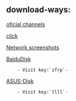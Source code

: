 <a href="/dowmload-ways.html"></a>
## download-ways:
[oficial channels](https://tom.163.com)

[click](https://adl.netease.com/d/g/tnj/c/gw?type=android)

[Network screenshots](/netlook)

[BaiduDisk](https://pan.baidu.com/s/1JOeiRfcuBOL2hYiHNRuwkQ)
         
        - Visit key:`zfrp`-
         
[ASUS-Disk](https://www.asuswebstorage.com/navigate/a/#/s/D34F1C1182714D628D885F03E2128C094)

        - Visit key:`tlll`-
